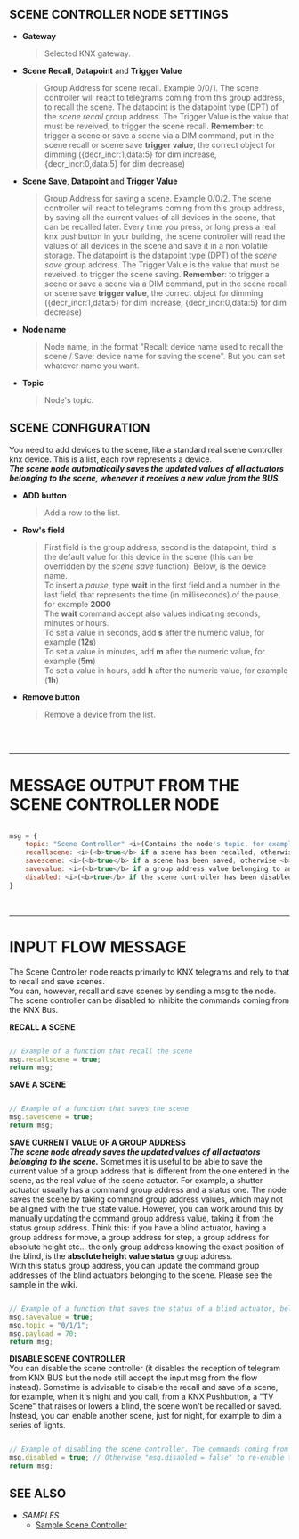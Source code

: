 <!-- <img src="https://raw.githubusercontent.com/Supergiovane/node-red-contrib-knx-ultimate/master/img/simple2.png" width="40%"><br/> -->
## SCENE CONTROLLER NODE SETTINGS

- **Gateway**

  > Selected KNX gateway.

- **Scene Recall**, **Datapoint** and **Trigger Value**

  > Group Address for scene recall. Example 0/0/1. The scene controller will react to telegrams coming from this group address, to recall the scene. The datapoint is the datapoint type (DPT) of the *scene recall* group address. The Trigger Value is the value that must be reveived, to trigger the scene recall. **Remember**: to trigger a scene or save a scene via a DIM command, put in the scene recall or scene save **trigger value**, the correct object for dimming ({decr_incr:1,data:5} for dim increase, {decr_incr:0,data:5} for dim decrease)


- **Scene Save**, **Datapoint** and **Trigger Value**

  > Group Address for saving a scene. Example 0/0/2. The scene controller will react to telegrams coming from this group address, by saving all the current values of all devices in the scene, that can be recalled later. Every time you press, or long press a real knx pushbutton in your building, the scene controller will read the values of all devices in the scene and save it in a non volatile storage. The datapoint is the datapoint type (DPT) of the *scene save* group address. The Trigger Value is the value that must be reveived, to trigger the scene saving. **Remember**: to trigger a scene or save a scene via a DIM command, put in the scene recall or scene save **trigger value**, the correct object for dimming ({decr_incr:1,data:5} for dim increase, {decr_incr:0,data:5} for dim decrease)


- **Node name**

  > Node name, in the format "Recall: device name used to recall the scene / Save: device name for saving the scene". But you can set whatever name you want.

- **Topic**
  > Node's topic.

## SCENE CONFIGURATION

You need to add devices to the scene, like a standard real scene controller knx device. This is a list, each row represents a device.<br/>
***The scene node automatically saves the updated values of all actuators belonging to the scene, whenever it receives a new value from the BUS.***

- **ADD button**

  > Add a row to the list.

- **Row's field**

  > First field is the group address, second is the datapoint, third is the default value for this device in the scene (this can be overridden by the *scene save* function). Below, is the device name.<br/> To insert a *pause*, type **wait** in the first field and a number in the last field, that represents the time (in milliseconds) of the pause, for example **2000** <br/>
  > The **wait** command accept also values indicating seconds, minutes or hours.<br/>
  > To set a value in seconds, add **s** after the numeric value, for example (**12s**)<br/>
  > To set a value in minutes, add **m** after the numeric value, for example (**5m**)<br/>
  > To set a value in hours, add **h** after the numeric value, for example (**1h**)<br/>

- **Remove button**

  > Remove a device from the list.

<br/>
<br/>

---

# MESSAGE OUTPUT FROM THE SCENE CONTROLLER NODE


```javascript

msg = {
    topic: "Scene Controller" <i>(Contains the node's topic, for example "MyTopic").</i>
    recallscene: <i>(<b>true</b> if a scene has been recalled, otherwise <b>false</b>).</i> 
    savescene: <i>(<b>true</b> if a scene has been saved, otherwise <b>false</b>).</i> 
    savevalue: <i>(<b>true</b> if a group address value belonging to an actuator in the scene, has been manually saved by a msg input, otherwise <b>false</b>).</i> 
    disabled: <i>(<b>true</b> if the scene controller has been disabled via input message msg.disabled = true, otherwise <b>false</b>).</i> 
}

```
<br/>

---

# INPUT FLOW MESSAGE

The Scene Controller node reacts primarly to KNX telegrams and rely to that to recall and save scenes.<br/>
You can, however, recall and save scenes by sending a msg to the node. The scene controller can be disabled to inhibite the commands coming from the KNX Bus.

**RECALL A SCENE** <br/>

```javascript

// Example of a function that recall the scene
msg.recallscene = true; 
return msg;

```

**SAVE A SCENE** <br/>

```javascript

// Example of a function that saves the scene
msg.savescene = true; 
return msg;

```

**SAVE CURRENT VALUE OF A GROUP ADDRESS** <br/>
***The scene node already saves the updated values of all actuators belonging to the scene.***
Sometimes it is useful to be able to save the current value of a group address that is different from the one entered in the scene, as the real value of the scene actuator.
For example, a shutter actuator usually has a command group address and a status one.
The node saves the scene by taking command group address values, which may not be aligned with the true state value.
However, you can work around this by manually updating the command group address value, taking it from the status group address.
Think this: if you have a blind actuator, having a group address for move, a group address for step, a group address for absolute height etc... the only group address knowing the exact position of the blind, is the **absolute height value status** group address. <br/>
With this status group address, you can update the command group addresses of the blind actuators belonging to the scene. Please see the sample in the wiki.


```javascript

// Example of a function that saves the status of a blind actuator, belongind to the scene.
msg.savevalue = true; 
msg.topic = "0/1/1";
msg.payload = 70;
return msg;

```

**DISABLE SCENE CONTROLLER** <br/>
You can disable the scene controller (it disables the reception of telegram from KNX BUS but the node still accept the input msg from the flow instead). Sometime is advisable to disable the recall and save of a scene, for example, when it's night and you call, from a KNX Pushbutton, a "TV Scene" that raises or lowers a blind, the scene won't be recalled or saved. Instead, you can enable another scene, just for night, for example to dim a series of lights.

```javascript

// Example of disabling the scene controller. The commands coming from KNX BUS will be disabled. The node still accept the input msg from the flow instead!
msg.disabled = true; // Otherwise "msg.disabled = false" to re-enable the node.
return msg;

```

## SEE ALSO
* *SAMPLES*
  * [Sample Scene Controller](https://github.com/Supergiovane/node-red-contrib-knx-ultimate/wiki/Sample-Scene-Node)